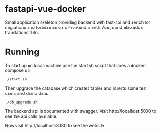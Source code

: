 # fastapi-vue-docker
Small application skeleton providing backend with fast-api and aerich for migrations and tortoise as orm.
Frontend is with Vue.js and also adds translations/i18n.

# Running
To start up on local machine use the start.sh script that does a docker-compose up
```
./start.sh
```

Then upgrade the database which creates tables and inserts some test users and demo data.
```
./db_upgrade.sh
```

The backend api is documented with swagger. Visit http://localhost:5000 to see the api calls available.

Now visit http://localhost:8080 to see the website


